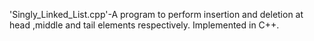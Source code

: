 'Singly_Linked_List.cpp'-A program to perform insertion and deletion at head ,middle and tail elements respectively. Implemented in C++.
